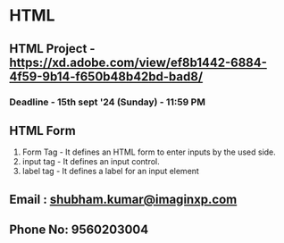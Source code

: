 # HTML 
## HTML Project - https://xd.adobe.com/view/ef8b1442-6884-4f59-9b14-f650b48b42bd-bad8/
### Deadline - 15th sept '24 (Sunday) - 11:59 PM

## HTML Form 
1. Form Tag - It defines an HTML form to enter inputs by the used side.
2. input tag - It defines an input control.
3. label tag - It defines a label for an input element

## Email : shubham.kumar@imaginxp.com
## Phone No: 9560203004 